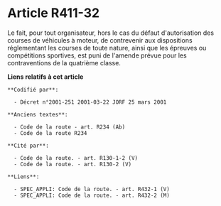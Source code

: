 # Article R411-32

Le fait, pour tout organisateur, hors le cas du défaut d'autorisation des courses de véhicules à moteur, de contrevenir aux
dispositions réglementant les courses de toute nature, ainsi que les épreuves ou compétitions sportives, est puni de l'amende
prévue pour les contraventions de la quatrième classe.

**Liens relatifs à cet article**

	**Codifié par**:

	  - Décret n°2001-251 2001-03-22 JORF 25 mars 2001

	**Anciens textes**:

	  - Code de la route - art. R234 (Ab)
	  - Code de la route R234

	**Cité par**:

	  - Code de la route. - art. R130-1-2 (V)
	  - Code de la route. - art. R130-2 (V)

	**Liens**:

	  - SPEC_APPLI: Code de la route. - art. R432-1 (V)
	  - SPEC_APPLI: Code de la route. - art. R432-2 (M)
